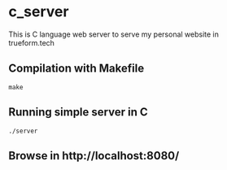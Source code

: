 # c_server

This is C language web server to serve my personal website in trueform.tech

## Compilation with Makefile
```make```

## Running simple server in C
```./server```

## Browse in http://localhost:8080/
